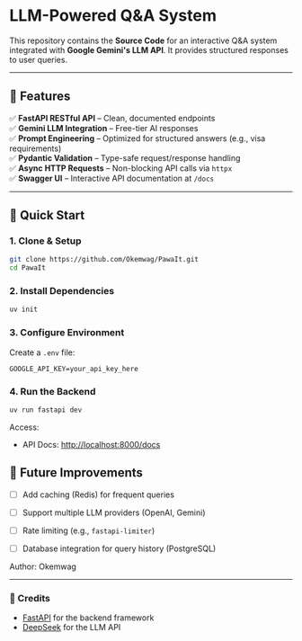# **LLM-Powered Q&A System**

This repository contains the **Source Code** for an interactive Q&A system integrated with **Google Gemini's LLM API**. It provides structured responses to user queries.

---

## 📌 Features

✅ **FastAPI RESTful API** – Clean, documented endpoints  
✅ **Gemini LLM Integration** – Free-tier AI responses  
✅ **Prompt Engineering** – Optimized for structured answers (e.g., visa requirements)  
✅ **Pydantic Validation** – Type-safe request/response handling  
✅ **Async HTTP Requests** – Non-blocking API calls via `httpx`  
✅ **Swagger UI** – Interactive API documentation at `/docs`

---

## 🚀 Quick Start

### 1. Clone & Setup

```bash
git clone https://github.com/Okemwag/PawaIt.git
cd PawaIt
```

### 2. Install Dependencies

```bash
uv init
```

### 3. Configure Environment

Create a `.env` file:

```env
GOOGLE_API_KEY=your_api_key_here
```

### 4. Run the Backend

```bash
uv run fastapi dev 
```

Access:

- API Docs: [http://localhost:8000/docs](http://localhost:8000/docs)  



## 🔮 Future Improvements

- [ ] Add caching (Redis) for frequent queries  
- [ ] Support multiple LLM providers (OpenAI, Gemini)  
- [ ] Rate limiting (e.g., `fastapi-limiter`)  
- [ ] Database integration for query history (PostgreSQL)



Author: Okemwag  


---

### 🙌 Credits

- [FastAPI](https://fastapi.tiangolo.com/) for the backend framework  
- [DeepSeek](https://deepseek.com/) for the LLM API  
